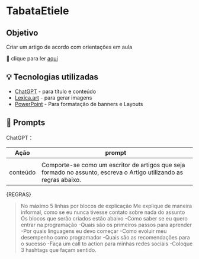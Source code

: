 # TabataEtiele

## Objetivo
Criar um artigo de acordo com orientações em aula

📖 clique para ler 
[aqui](https://web.dio.me/articles/desmistificando-a-programacao-comece-sua-jornada-com-facilidade?back=%2Farticles&page=1&order=oldest)


## 💡 Tecnologias utilizadas
- [ChatGPT](https://chat.openai.com/) - para título e conteúdo
- [Lexica.art](https://lexica.art/) - para gerar imagens
- [PowerPoint](https://www.microsoft.com/en/microsoft-365/powerpoint) - Para formatação de banners e Layouts

## 🔎 Prompts
ChatGPT：

|   Ação   | prompt                                                                                                                                                                                                                                                                         |
| :------: | ------------------------------------------------------------------------------------------------------------------------------------------------------------------------------------------------------------------------------------------------------------------------------ |
|                                                    |
| conteúdo | Comporte-se como um escritor de artigos que seja formado no assunto, escreva o Artigo utilizando as regras abaixo.
{REGRAS}
>No máximo 5 linhas por blocos de explicação
>Me explique de maneira informal, como se eu nunca tivesse contato sobre nada do assunto
> Os blocos que serão criados estão abaixo
-Como saber se eu quero entrar na programação
-Quais são os primeiros passos para aprender
-Por quais linguagens eu devo começar
-Como evoluir meu desempenho como programador
-Quais são as recomendações para o sucesso
-Faça um call to action para minhas redes sociais
-Coloque 3 hashtags que façam sentido. 
